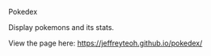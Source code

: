 Pokedex 

Display pokemons and its stats.


View the page here: https://jeffreyteoh.github.io/pokedex/
